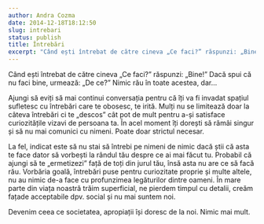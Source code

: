 ```yaml
---
author: Andra Cozma
date: 2014-12-18T18:12:50
slug: intrebari
status: publish
title: Întrebări
excerpt: "Când ești întrebat de către cineva „Ce faci?” răspunzi: „Bine!” Dacă spui că nu faci bine, urmează: „De ce?” Nimic  "
---
```

Când ești întrebat de către cineva „Ce faci?” răspunzi: „Bine!” Dacă spui că nu faci bine, urmează: „De ce?” Nimic rău în toate acestea, dar…

Ajungi să eviți să mai continui conversația pentru că îți va fi invadat spațiul sufletesc cu întrebări care te obosesc, te irită. Mulți nu se limitează doar la câteva întrebări ci te „descos” cât pot de mult pentru a-și satisface curiozitățile vizavi de persoana ta. În acel moment îți dorești să rămâi singur și să nu mai comunici cu nimeni. Poate doar strictul necesar.

La fel, indicat este să nu stai să întrebi pe nimeni de nimic dacă știi că asta te face dator să vorbești la rândul tău despre ce ai mai făcut tu. Probabil că ajungi să te „ermetizezi” față de toți din jurul tău, însă asta nu are ce să facă rău. Vorbăria goală, întrebări puse pentru curiozitate proprie și multe altele, nu au nimic de-a face cu profunzimea legăturilor dintre oameni. În mare parte din viața noastră trăim superficial, ne pierdem timpul cu detalii, creăm fațade acceptabile dpv. social și nu mai suntem noi.

Devenim ceea ce societatea, apropiații își doresc de la noi. Nimic mai mult.
    